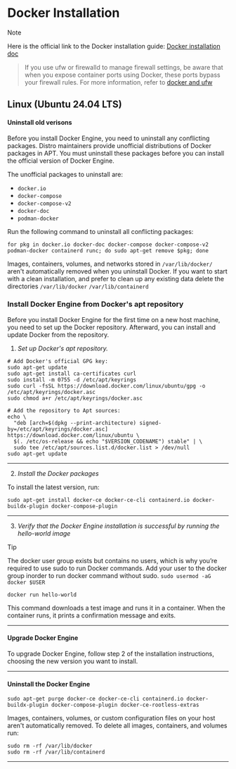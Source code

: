 # Docker Installation
> [!NOTE]
> Here is the official link to the Docker installation guide: [Docker installation doc](https://docs.docker.com/engine/install/ubuntu/#uninstall-docker-engine)

> If you use ufw or firewalld to manage firewall settings, be aware that when you expose container ports using Docker, these ports bypass your firewall rules. For more information, refer to [docker and ufw](https://docs.docker.com/network/packet-filtering-firewalls/#docker-and-ufw)

## Linux (Ubuntu 24.04 LTS)
#### Uninstall old verisons

Before you install Docker Engine, you need to uninstall any conflicting packages. Distro maintainers provide unofficial distributions of Docker packages in APT. You must uninstall these packages before you can install the official version of Docker Engine.

The unofficial packages to uninstall are:
- ```docker.io```
- ```docker-compose```
- ```docker-compose-v2```
- ```docker-doc```
- ```podman-docker```

Run the following command to uninstall all conflicting packages:

```apt
for pkg in docker.io docker-doc docker-compose docker-compose-v2 podman-docker containerd runc; do sudo apt-get remove $pkg; done
```

Images, containers, volumes, and networks stored in ```/var/lib/docker/``` aren't automatically removed when you uninstall Docker. If you want to start with a clean installation, and prefer to clean up any existing data delete the directories ```/var/lib/docker``` ```/var/lib/containerd```


### Install Docker Engine from Docker's apt repository

Before you install Docker Engine for the first time on a new host machine, you need to set up the Docker repository. Afterward, you can install and update Docker from the repository.

1. *Set up Docker's apt repository.*

```apt
# Add Docker's official GPG key:
sudo apt-get update
sudo apt-get install ca-certificates curl
sudo install -m 0755 -d /etc/apt/keyrings
sudo curl -fsSL https://download.docker.com/linux/ubuntu/gpg -o /etc/apt/keyrings/docker.asc
sudo chmod a+r /etc/apt/keyrings/docker.asc

# Add the repository to Apt sources:
echo \
  "deb [arch=$(dpkg --print-architecture) signed-by=/etc/apt/keyrings/docker.asc] https://download.docker.com/linux/ubuntu \
  $(. /etc/os-release && echo "$VERSION_CODENAME") stable" | \
  sudo tee /etc/apt/sources.list.d/docker.list > /dev/null
sudo apt-get update
```
___________________________________________________

2. *Install the Docker packages*

To install the latest version, run:
```
sudo apt-get install docker-ce docker-ce-cli containerd.io docker-buildx-plugin docker-compose-plugin
```
___________________________________________________

3. *Verify that the Docker Engine installation is successful by running the hello-world image*

> [!TIP]
> The docker user group exists but contains no users, which is why you’re required to use sudo to run Docker commands.
> Add your user to the docker group inorder to run docker command without sudo.
```sudo usermod -aG docker $USER``` 

```docker run hello-world```

This command downloads a test image and runs it in a container. When the container runs, it prints a confirmation message and exits.

___________________________________________________

#### Upgrade Docker Engine

To upgrade Docker Engine, follow step 2 of the installation instructions, choosing the new version you want to install.
___________________________________________________

#### Uninstall the Docker Engine

```
sudo apt-get purge docker-ce docker-ce-cli containerd.io docker-buildx-plugin docker-compose-plugin docker-ce-rootless-extras
```

Images, containers, volumes, or custom configuration files on your host aren't automatically removed. To delete all images, containers, and volumes run:

```
sudo rm -rf /var/lib/docker
sudo rm -rf /var/lib/containerd
```
___________________________________________________
